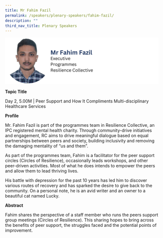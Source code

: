 ```yaml
---
title: Mr Fahim Fazil
permalink: /speakers/plenary-speakers/fahim-fazil/
description: ""
third_nav_title: Plenary Speakers
---
```

<div style="display: flex; flex-wrap: wrap;">
  <div style="flex-basis: 100%; max-width: 100%;">
    <img alt="track speakers 1" src="/images/SpeakersPhoto/fahimfazil.png">
  </div>
</div>

<b>Topic Title</b>

<p id="left">Day 2, 5.00M | Peer Support and How It Compliments Multi-disciplinary Healthcare Services</p>

<b>Profile</b>

Mr. Fahim Fazil is part of the programmes team in Resilience Collective, an IPC registered mental health charity. Through community-drive initiatives and engagement, RC aims to drive meaningful dialogue based on equal partnerships between peers and society, building inclusivity and removing the damaging mentality of “us and them”. 

As part of the programmes team, Fahim is a facilitator for the peer support circles (Circles of Resilience), occasionally leads workshops, and other peer-driven activities. Most of what he does intends to empower the peers and allow them to lead thriving lives. 

His battle with depression for the past 10 years has led him to discover various routes of recovery and has sparked the desire to give back to the community. On a personal note, he is an avid writer and an owner to a beautiful cat named Lucky. 

<b>Abstract</b>

Fahim shares the perspective of a staff member who runs the peers support group meetings (Circles of Resilience). This sharing hopes to bring across the benefits of peer support, the struggles faced and the potential points of improvement. 